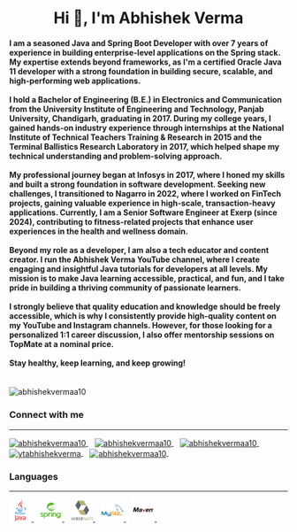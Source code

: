 <h1 align="center">
    Hi 👋, I'm Abhishek Verma
</h1>
<h4>
    I am a seasoned Java and Spring Boot Developer with over 7 years of experience in building enterprise-level applications on the Spring stack. My expertise extends beyond frameworks, as I'm a certified Oracle Java 11 developer with a strong foundation in building secure, scalable, and high-performing web applications.<br><br>
    I hold a Bachelor of Engineering (B.E.) in Electronics and Communication from the University Institute of Engineering and Technology, Panjab University, Chandigarh, graduating in 2017. During my college years, I gained hands-on industry experience through internships at the National Institute of Technical Teachers Training & Research in 2015 and the Terminal Ballistics Research Laboratory in 2017, which helped shape my technical understanding and problem-solving approach.<br><br>
    My professional journey began at Infosys in 2017, where I honed my skills and built a strong foundation in software development. Seeking new challenges, I transitioned to Nagarro in 2022, where I worked on FinTech projects, gaining valuable experience in high-scale, transaction-heavy applications. Currently, I am a Senior Software Engineer at Exerp (since 2024), contributing to fitness-related projects that enhance user experiences in the health and wellness domain.<br><br>
    Beyond my role as a developer, I am also a tech educator and content creator. I run the Abhishek Verma YouTube channel, where I create engaging and insightful Java tutorials for developers at all levels. My mission is to make Java learning accessible, practical, and fun, and I take pride in building a thriving community of passionate learners.<br><br> 
    I strongly believe that quality education and knowledge should be freely accessible, which is why I consistently provide high-quality content on my YouTube and Instagram channels. However, for those looking for a personalized 1:1 career discussion, I also offer mentorship sessions on TopMate at a nominal price.<br><br> 
    Stay healthy, keep learning, and keep growing!<br><br>
</h4>
<p align="left">
    <img src="https://komarev.com/ghpvc/?username=abhishekvermaa10&label=Profile%20views&color=0e75b6&style=flat" alt="abhishekvermaa10" />
</p>
<h3 align="left">Connect with me</h3>
<hr>
<p align="left">
    <a href="https://www.youtube.com/c/abhishekvermaa10" target="blank">
        <img align="center" src="https://raw.githubusercontent.com/rahuldkjain/github-profile-readme-generator/master/src/images/icons/Social/youtube.svg" alt="abhishekvermaa10" height="30" width="40" />
    </a>&nbsp;&nbsp;
    <a href="https://linkedin.com/in/abhishekvermaa10" target="blank">
        <img align="center" src="https://raw.githubusercontent.com/rahuldkjain/github-profile-readme-generator/master/src/images/icons/Social/linked-in-alt.svg" alt="abhishekvermaa10" height="30" width="40" />
    </a>&nbsp;&nbsp;
    <a href="https://instagram.com/abhishekvermaa10" target="blank">
        <img align="center" src="https://raw.githubusercontent.com/rahuldkjain/github-profile-readme-generator/master/src/images/icons/Social/instagram.svg" alt="abhishekvermaa10" height="30" width="40" />
    </a>&nbsp;&nbsp;
    <a href="https://twitter.com/ytabhishekverma" target="blank">
        <img align="center" src="https://raw.githubusercontent.com/rahuldkjain/github-profile-readme-generator/master/src/images/icons/Social/twitter.svg" alt="ytabhishekverma" height="30" width="40" />
    </a>&nbsp;&nbsp;
    <a href="https://github.com/abhishekvermaa10" target="blank">
        <img align="center" src="https://raw.githubusercontent.com/rahuldkjain/github-profile-readme-generator/master/src/images/icons/Social/github.svg" alt="abhishekvermaa10" height="30" width="40" />
    </a>&nbsp;&nbsp;
</p>
<h3 align="left">Languages</h3>
<hr>
<p align="left">
    <a href="https://www.java.com" target="_blank" rel="noreferrer">
        <img src="https://github.com/devicons/devicon/blob/master/icons/java/java-original-wordmark.svg" alt="java" width="40" height="40" />
    </a>&nbsp;&nbsp;
    <a href="https://spring.io" target="_blank" rel="noreferrer">
        <img src="https://github.com/devicons/devicon/blob/master/icons/spring/spring-original-wordmark.svg" alt="spring" width="40" height="40" />
    </a>&nbsp;&nbsp;
    <a href="https://hibernate.org" target="_blank" rel="noreferrer">
        <img src="https://github.com/devicons/devicon/blob/master/icons/hibernate/hibernate-original-wordmark.svg" alt="hibernate" width="40" height="40" />
    </a>&nbsp;&nbsp;
    <a href="https://www.mysql.com" target="_blank" rel="noreferrer">
        <img src="https://github.com/devicons/devicon/blob/master/icons/mysql/mysql-original-wordmark.svg" alt="mysql" width="40" height="40"/>
    </a>&nbsp;&nbsp;
    <a href="https://maven.apache.org" target="_blank" rel="noreferrer">
        <img src="https://github.com/devicons/devicon/blob/master/icons/maven/maven-original-wordmark.svg" alt="mysql" width="40" height="40"/>
    </a>&nbsp;&nbsp;
</p>

